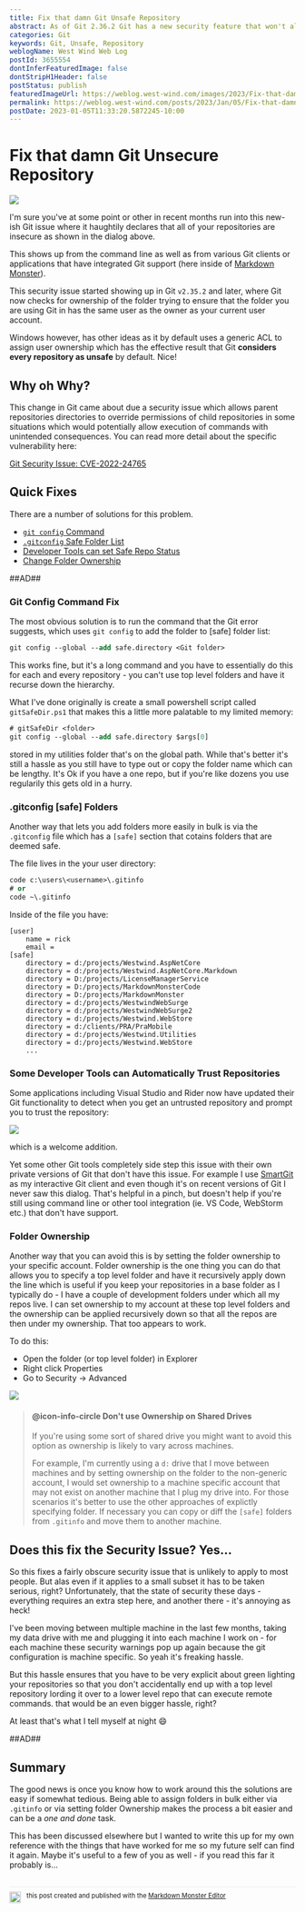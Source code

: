 ```yaml
---
title: Fix that damn Git Unsafe Repository
abstract: As of Git 2.36.2 Git has a new security feature that won't allow running Git commands until the folder the repository lives in is 'trusted'. This can be annoying, but it's relatively easy to fix. In this post I look at what causes the issue and show a number of ways that you can use to trust the repository to get on with life...
categories: Git
keywords: Git, Unsafe, Repository
weblogName: West Wind Web Log
postId: 3655554
dontInferFeaturedImage: false
dontStripH1Header: false
postStatus: publish
featuredImageUrl: https://weblog.west-wind.com/images/2023/Fix-that-damn-Git-Unsecure-Repository/GitSafeRepositoryError.png
permalink: https://weblog.west-wind.com/posts/2023/Jan/05/Fix-that-damn-Git-Unsafe-Repository
postDate: 2023-01-05T11:33:20.5872245-10:00
---
```

# Fix that damn Git Unsecure Repository

![](GitSafeRepoErrorBanner.png)

I'm sure you've at some point or other in recent months run into this new-ish Git issue where it haughtily declares that all of your repositories are insecure as shown in the dialog above.

This shows up from the command line as well as from various Git clients or applications that have integrated Git support (here inside of [Markdown Monster](https://markdownmonster.west-wind.com)).

This security issue started showing up in Git `v2.35.2` and later, where Git now checks for ownership of the folder trying to ensure that the folder you are using Git in has the same user as the owner as your current user account.

Windows however, has other ideas as it by default uses a generic ACL to assign user ownership which has the effective result that Git **considers every repository as unsafe** by default. Nice!


## Why oh Why?
This change in Git came about due a security issue which allows parent repositories directories to override permissions of child repositories in some situations which would potentially allow execution of commands with unintended consequences. You can read more detail about the specific vulnerability here:

[Git Security Issue: CVE-2022-24765](https://github.blog/2022-04-12-git-security-vulnerability-announced/#cve-2022-24765)

## Quick Fixes
There are a number of solutions for this problem.

* [`git config` Command](#git-config-command-fix)
* [`.gitconfig` Safe Folder List](#gitconfig-safe-folders)
* [Developer Tools can set Safe Repo Status](#some-developer-tools-can-automatically-trust-repositories)
* [Change Folder Ownership](#folder-ownership)

##AD##

### Git Config Command Fix
The most obvious solution is to run the command that the Git error suggests, which uses `git config` to add the folder to [safe] folder list:

```ps
git config --global --add safe.directory <Git folder>
```

This works fine, but it's a long command and you have to essentially do this for each and every repository - you can't use top level folders and have it recurse down the hierarchy.


What I've done originally is create a small powershell script called `gitSafeDir.ps1` that makes this a little more palatable to my limited memory:

```ps
# gitSafeDir <folder>
git config --global --add safe.directory $args[0]
```

stored in my utilities folder that's on the global path. While that's better it's still a hassle as you still have to type out or copy the folder name which can be lengthy. It's Ok if you have a one repo, but if you're like dozens you use regularily this gets old in a hurry.

### .gitconfig [safe] Folders
Another way that lets you add folders more easily in bulk is via the `.gitconfig` file which has a `[safe]` section that cotains folders that are deemed safe.

The file lives in the your user directory:

```ps
code c:\users\<username>\.gitinfo
# or
code ~\.gitinfo
```

Inside of the file you have:

```text
[user]
	name = rick
	email = 
[safe]
	directory = d:/projects/Westwind.AspNetCore
	directory = d:/projects/Westwind.AspNetCore.Markdown
	directory = D:/projects/LicenseManagerService
	directory = D:/projects/MarkdownMonsterCode
	directory = D:/projects/MarkdownMonster
	directory = d:/projects/WestwindWebSurge
	directory = d:/projects/WestwindWebSurge2
	directory = d:/projects/Westwind.WebStore
	directory = d:/clients/PRA/PraMobile
	directory = d:/projects/Westwind.Utilities
	directory = d:/projects/Westwind.WebStore
	...
```

### Some Developer Tools can Automatically Trust Repositories
Some applications including Visual Studio and Rider now have updated their Git functionality to detect when you get an untrusted repository and prompt you to trust the repository:

![](VisualStudioTrust.png)

which is a welcome addition.

Yet some other Git tools completely side step this issue with their own private versions of Git that don't have this issue. For example I use [SmartGit](https://www.syntevo.com/smartgit/) as my interactive Git client and even though it's on recent versions of Git I never saw this dialog. That's helpful in a pinch, but doesn't help if you're still using command line or other tool integration (ie. VS Code, WebStorm etc.) that don't have support.



### Folder Ownership
Another way that you can avoid this is by setting the folder ownership to your specific account. Folder ownership is the one thing you can do that allows you to specify a top level folder and have it recursively apply down the line which is useful if you keep your repositories in a base folder as I typically do - I have a couple of development folders under which all my repos live. I can set ownership to my account at these top level folders and the ownership can be applied recursively down so that all the repos are then under my ownership. That too appears to work.

To do this:

* Open the folder (or top level folder) in Explorer
* Right click Properties
* Go to Security -> Advanced


![](ChangeOwnership.png)

> #### @icon-info-circle Don't use Ownership on Shared Drives
> If you're using some sort of shared drive you might want to avoid this option as ownership is likely to vary across machines. 
> 
> For example, I'm currently using a `d:` drive that I move between machines and by setting ownership on the folder to the non-generic account, I would set ownership to a machine specific account that may not exist on another machine that I plug my drive into. For those scenarios it's better to use the other approaches of explictly specifying folder. If necessary you can copy or diff the `[safe]` folders from `.gitinfo` and move them to another machine.

## Does this fix the Security Issue? Yes...
So this fixes a fairly obscure security issue that is unlikely to apply to most people. But alas even if it applies to a small subset it has to be taken serious, right? Unfortunately, that the state of security these days - everything requires an extra step here, and another there - it's annoying as heck! 

I've been moving between multiple machine in the last few months, taking my data drive with me and plugging it into each machine I work on - for each machine these security warnings pop up again because the git configuration is machine specific. So yeah it's freaking hassle.

But this hassle ensures that you have to be very explicit about green lighting your repositories so that you don't accidentally end up with a top level repository lording it over to a lower level repo that can execute remote commands. that would be an even bigger hassle, right?

At least that's what I tell myself at night :smile: 


##AD##

## Summary
The good news is once you know how to work around this the solutions are easy if somewhat tedious. Being able to assign folders in bulk either via `.gitinfo` or via setting folder Ownership makes the process a bit easier and can be a *one and done* task.

This has been discussed elsewhere but I wanted to write this up for my own reference with the things that have worked for me so my future self can find it again. Maybe it's useful to a few of you as well - if you read this far it probably is...

<div style="margin-top: 30px;font-size: 0.8em;
            border-top: 1px solid #eee;padding-top: 8px;">
    <img src="https://markdownmonster.west-wind.com/favicon.png"
         style="height: 20px;float: left; margin-right: 10px;"/>
    this post created and published with the 
    <a href="https://markdownmonster.west-wind.com" 
       target="top">Markdown Monster Editor</a> 
</div>